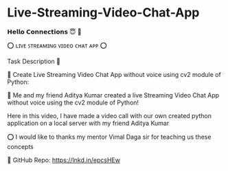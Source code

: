 # Live-Streaming-Video-Chat-App

𝗛𝗲𝗹𝗹𝗼 𝗖𝗼𝗻𝗻𝗲𝗰𝘁𝗶𝗼𝗻𝘀 😇 🙏

⭕ ʟɪᴠᴇ ꜱᴛʀᴇᴀᴍɪɴɢ ᴠɪᴅᴇᴏ ᴄʜᴀᴛ ᴀᴩᴩ ⭕

Task Description 📄

🎯 Create Live Streaming Video Chat App without voice using cv2 module of Python:

🔰 Me and my friend Aditya Kumar created a live Streaming Video Chat App without voice using the cv2 module of Python!

Here in this video, I have made a video call with our own created python application on a local server with my friend Aditya Kumar

⭕ I would like to thanks my mentor Vimal Daga sir for teaching us these concepts

🔗 GitHub Repo: https://lnkd.in/epcsHEw
